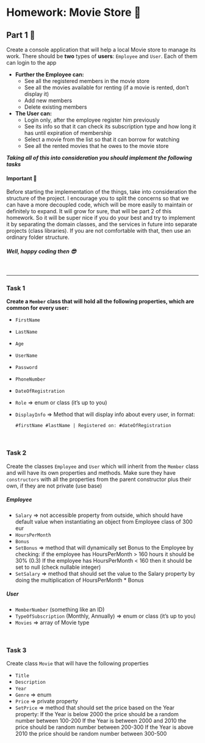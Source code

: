 # **Homework: Movie Store**  🎥 

## Part 1 👀

Create a console application that will help a local Movie store to manage its work. There should be **two** types of **users**:
`Employee` and `User`. Each of them can login to the app
*	**Further the Employee can:**
    *	See all the registered members in the movie store
    *	See all the movies available for renting (if a movie is rented, don’t display it)
    *	Add new members
    *	Delete existing members
*	**The User can:**
    *	Login only, after the employee register him previously
    *	See its info so that it can check its subscription type and how long it has until expiration of membership
    *	Select a movie from the list so that it can borrow for watching
    *	See all the rented movies that he owes to the movie store

***Taking all of this into consideration you should implement the following tasks***

#### **Important** 📢

Before starting the implementation of the things, take into consideration the structure of the project. I encourage you to split the concerns so that we can have a more decoupled code, which will be more easily to maintain or definitely to expand. It will grow for sure, that will be part 2 of this homework. 
So it will be super nice if you do your best and try to implement it by separating the domain classes, and the services in future into separate projects (class libraries). 
If you are not comfortable with that, then use an ordinary folder structure.



##### Well, happy coding then 😎
&nbsp;

---

### Task 1
**Create a `Member` class that will hold all the following properties, which are common for every user:**
*	`FirstName`
*	`LastName`
*	`Age`
*	`UserName`
*	`Password`
*	`PhoneNumber`
*	`DateOfRegistration`
*	`Role` => enum or class (it’s up to you)
*	`DisplayInfo` => Method that will display info about every user, in format:

    `#firstName #lastName | Registered on: #dateOfRegistration`

&nbsp; 

### Task 2

Create the classes `Employee` and `User` which will inherit from the `Member` class and will have its own properties and methods. Make sure they have `constructors` with all the properties from the parent constructor plus their own, if they are not private (use base)
##### *Employee*
* `Salary` => not accessible property from outside, which should have default value when instantiating an object from Employee class of 300 eur
* `HoursPerMonth`
* `Bonus`
* `SetBonus` => method that will dynamically set Bonus to the Employee by checking: 
if the employee has HoursPerMonth > 160 hours it should be 30% (0.3)
If the employee has HoursPerMonth < 160 then it should be set to null (check nullable integer)
* `SetSalary` => method that should set the value to the Salary property by doing the multiplication of HoursPerMonth * Bonus
##### *User*
* `MemberNumber` (something like an ID) 
* `TypeOfSubscription` (Monthly, Annually) => enum or class (it’s up to you)
* `Movies` => array of Movie type 

&nbsp;

### Task 3
Create class `Movie` that will have the following properties
* `Title`
* `Description`
* `Year`
* `Genre` => enum 
* `Price` => private property 
* `SetPrice` => method that should set the price based on the Year property:
 If the Year is below 2000 the price should be a random number between 100-200
 If the Year is between 2000 and 2010 the price should be random number between 200-300
 If the Year is above 2010 the price should be random number between 300-500

